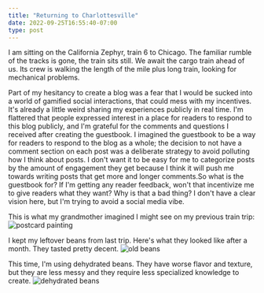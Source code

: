```yaml
---
title: "Returning to Charlottesville"
date: 2022-09-25T16:55:40-07:00
type: post
---
```


I am sitting on the California Zephyr, train 6 to Chicago. The familiar rumble of the tracks is gone, the train sits still. We await the cargo train ahead of us. Its crew is walking the length of the mile plus long train, looking for mechanical problems.

Part of my hesitancy to create a blog was a fear that I would be sucked into a world of gamified social interactions, that could mess with my incentives. It's already a little weird sharing my experiences publicly in real time. I'm flattered that people expressed interest in a place for readers to respond to this blog publicly, and I'm grateful for the comments and questions I received after creating the guestbook. I imagined the guestbook to be a way for readers to respond to the blog as a whole; the decision to not have a comment section on each post was a deliberate strategy to avoid polluting how I think about posts. I don't want it to be easy for me to categorize posts by the amount of engagement they get because I think it will push me towards writing posts that get more and longer comments.So what is the guestbook for? If I'm getting any reader feedback, won't that incentivize me to give readers what they want? Why is that a bad thing? I don't have a clear vision here, but I'm trying to avoid a social media vibe.

This is what my grandmother imagined I might see on my previous train trip:
![postcard painting](https://lh3.googleusercontent.com/pw/AL9nZEU46VuLWFPSGwIzU1g9IuARD5_6F976SrgzjJ_O19CxUcpHsPmWPVRZUCZ3lw2GK7WH39lwWFZD2e-KSiH9YVDEWUR9KVAO6qX9Je8QfbNpL0_ErOLZrCBLa0zyG-WdAhgRzqr3N4gd9y0sTxCVrI2nTQ=w1083-h810-no)

I kept my leftover beans from last trip. Here's what they looked like after a month. They tasted pretty decent.
![old beans](https://lh3.googleusercontent.com/pw/AL9nZEVS4-uhuJw1zc1f16IzOYqVop_1omNSncLUDzxFTW5eAsRjNquZ1rV9hb6eZl61t1hh-GmsAF-BiZZjP50sLWoXICbm670_mHco4i-OIcZGcNR893DyHBwz6i1PWEuHTmbAXsIfQ1BxnVrnZarPqbEaOw=w1080-h1440-no)

This time, I'm using dehydrated beans. They have worse flavor and texture, but they are less messy and they require less specialized knowledge to create.
![dehydrated beans](https://lh3.googleusercontent.com/pw/AL9nZEWqSb-VvNXKkUa2UMO8zoS3YQGgBGQQg2zf3jJC51PyKfKro3pnXLLV5bwH4ZJLa17NOxetL-I7FwaVCy-ALCe5ZqE-MX2n6gTeyoL6eQIxBwVj_frZ3VzNNP2n1HKqH1MVQw_TwHx0uY_G2lJAOLk69Q=w1080-h1440-no)
